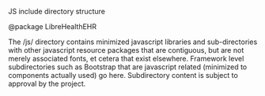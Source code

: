 JS include directory structure

@package LibreHealthEHR

The /js/ directory contains minimized javascript libraries
and sub-directories with other javascript resource packages
that are contiguous, but are not merely associated fonts, 
et cetera that exist elsewhere.  Framework level subdirectories
such as Bootstrap that are javascript related (minimized to
 components actually used) go here.
Subdirectory content is subject to approval by the project.
